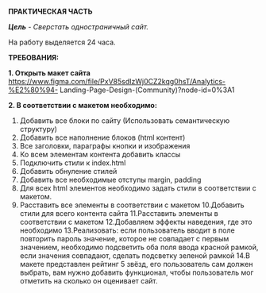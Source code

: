 **ПРАКТИЧЕСКАЯ ЧАСТЬ**

_**Цель** - Сверстать одностраничный сайт._

На работу выделяется 24 часа.

**ТРЕБОВАНИЯ:**

**1. Открыть макет сайта**
https://www.figma.com/file/PxV85sdIzWj0CZ2kqg0hsT/Analytics-%E2%80%94-
Landing-Page-Design-(Community)?node-id=0%3A1

**2. В соответствии с макетом необходимо:**
1. Добавить все блоки по сайту (Использовать семантическую структуру)
2. Добавить все наполнение блоков (html контент)
3. Все заголовки, параграфы кнопки и изображения
4. Ко всем элементам контента добавить классы
5. Подключить стили к index.html
6. Добавить обнуление стилей
7. Добавить все необходимые отступы margin, padding
8. Для всех html элементов необходимо задать стили в соответствии с макетом.
9. Расставить все элементы в соответствии с макетом
10.Добавить стили для всего контента сайта
11.Расставить элементы в соответствии с макетом
12.Добавляем эффекты наведения, где это необходимо
13.Реализовать: если пользователь вводит в поле повторить пароль значение,
которое не совпадает с первым значением, необходимо подсветить оба
поля ввода красной рамкой, если значения совпадают, сделать подсветку
зеленой рамкой
14.В макете представлен рейтинг 5 звёзд, его пользователь сам должен
выбрать, вам нужно добавить функционал, чтобы пользователь мог
отметить на сколько он оценивает сайт.